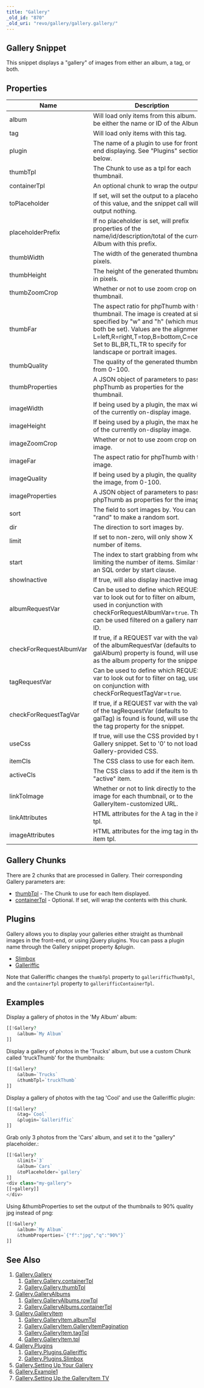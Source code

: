 ```yaml
---
title: "Gallery"
_old_id: "870"
_old_uri: "revo/gallery/gallery.gallery/"
---
```


## Gallery Snippet

This snippet displays a "gallery" of images from either an album, a tag, or both.

## Properties

| Name                    | Description                                                                                                                                                                                                                                                         | Default Value   |
| ----------------------- | ------------------------------------------------------------------------------------------------------------------------------------------------------------------------------------------------------------------------------------------------------------------- | --------------- |
| album                   | Will load only items from this album. Can be either the name or ID of the Album.                                                                                                                                                                                    |                 |
| tag                     | Will load only items with this tag.                                                                                                                                                                                                                                 |                 |
| plugin                  | The name of a plugin to use for front-end displaying. See "Plugins" section below.                                                                                                                                                                                  |                 |
| thumbTpl                | The Chunk to use as a tpl for each thumbnail.                                                                                                                                                                                                                       | galItemThumb    |
| containerTpl            | An optional chunk to wrap the output in.                                                                                                                                                                                                                            |                 |
| toPlaceholder           | If set, will set the output to a placeholder of this value, and the snippet call will output nothing.                                                                                                                                                               |                 |
| placeholderPrefix       | If no placeholder is set, will prefix properties of the name/id/description/total of the current Album with this prefix.                                                                                                                                            | gallery.        |
| thumbWidth              | The width of the generated thumbnail, in pixels.                                                                                                                                                                                                                    | 100             |
| thumbHeight             | The height of the generated thumbnail, in pixels.                                                                                                                                                                                                                   | 100             |
| thumbZoomCrop           | Whether or not to use zoom crop on the thumbnail.                                                                                                                                                                                                                   | 1               |
| thumbFar                | The aspect ratio for phpThumb with the thumbnail. The image is created at size specified by "w" and "h" (which must both be set). Values are the alignment: L=left,R=right,T=top,B=bottom,C=center. Set to BL,BR,TL,TR to specify for landscape or portrait images. | C               |
| thumbQuality            | The quality of the generated thumbnail, from 0-100.                                                                                                                                                                                                                 | 90              |
| thumbProperties         | A JSON object of parameters to pass to phpThumb as properties for the thumbnail.                                                                                                                                                                                    |                 |
| imageWidth              | If being used by a plugin, the max width of the currently on-display image.                                                                                                                                                                                         | 500             |
| imageHeight             | If being used by a plugin, the max height of the currently on-display image.                                                                                                                                                                                        | 500             |
| imageZoomCrop           | Whether or not to use zoom crop on the image.                                                                                                                                                                                                                       |                 |
| imageFar                | The aspect ratio for phpThumb with the image.                                                                                                                                                                                                                       |                 |
| imageQuality            | If being used by a plugin, the quality of the image, from 0-100.                                                                                                                                                                                                    | 90              |
| imageProperties         | A JSON object of parameters to pass to phpThumb as properties for the image.                                                                                                                                                                                        |                 |
| sort                    | The field to sort images by. You can use "rand" to make a random sort.                                                                                                                                                                                              | rank            |
| dir                     | The direction to sort images by.                                                                                                                                                                                                                                    | ASC             |
| limit                   | If set to non-zero, will only show X number of items.                                                                                                                                                                                                               | 0               |
| start                   | The index to start grabbing from when limiting the number of items. Similar to an SQL order by start clause.                                                                                                                                                        | 0               |
| showInactive            | If true, will also display inactive images.                                                                                                                                                                                                                         | false           |
| albumRequestVar         | Can be used to define which REQUEST var to look out for to filter on album, used in conjunction with checkForRequestAlbumVar=`true`. This can be used filtered on a gallery name or ID.                                                                             | galAlbum        |
| checkForRequestAlbumVar | If true, if a REQUEST var with the value of the albumRequestVar (defaults to galAlbum) property is found, will use that as the album property for the snippet.                                                                                                      | false           |
| tagRequestVar           | Can be used to define which REQUEST var to look out for to filter on tag, used on conjunction with checkForRequestTagVar=`true`.                                                                                                                                    | galTag          |
| checkForRequestTagVar   | If true, if a REQUEST var with the value of the tagRequestVar (defaults to galTag) is found is found, will use that as the tag property for the snippet.                                                                                                            | false           |
| useCss                  | If true, will use the CSS provided by the Gallery snippet. Set to '0' to not load any Gallery-provided CSS.                                                                                                                                                         | 1 (true)        |
| itemCls                 | The CSS class to use for each item.                                                                                                                                                                                                                                 | gal-item        |
| activeCls               | The CSS class to add if the item is the "active" item.                                                                                                                                                                                                              | gal-item-active |
| linkToImage             | Whether or not to link directly to the image for each thumbnail, or to the GalleryItem-customized URL.                                                                                                                                                              | 0               |
| linkAttributes          | HTML attributes for the A tag in the item tpl.                                                                                                                                                                                                                      |                 |
| imageAttributes         | HTML attributes for the img tag in the item tpl.                                                                                                                                                                                                                    |                 |

## Gallery Chunks

There are 2 chunks that are processed in Gallery. Their corresponding Gallery parameters are:

- [thumbTpl](extras/gallery/gallery/thumbtpl "Gallery.Gallery.thumbTpl") - The Chunk to use for each Item displayed.
- [containerTpl](extras/gallery/gallery/containertpl "Gallery.Gallery.containerTpl") - Optional. If set, will wrap the contents with this chunk.

## Plugins

Gallery allows you to display your galleries either straight as thumbnail images in the front-end, or using jQuery plugins. You can pass a plugin name through the Gallery snippet property &plugin.

- [Slimbox](extras/gallery/gallery.plugins/slimbox "Gallery.Plugins.Slimbox")
- [Galleriffic](extras/gallery/gallery.plugins/galleriffic "Gallery.Plugins.Galleriffic")

Note that Galleriffic changes the `thumbTpl` property to `gallerifficThumbTpl`, and the `containerTpl` property to `gallerifficContainerTpl`.

## Examples

Display a gallery of photos in the 'My Album' album:

``` php
[[!Gallery?
    &album=`My Album`
]]
```

Display a gallery of photos in the 'Trucks' album, but use a custom Chunk called 'truckThumb' for the thumbnails:

``` php
[[!Gallery?
    &album=`Trucks`
    &thumbTpl=`truckThumb`
]]
```

Display a gallery of photos with the tag 'Cool' and use the Galleriffic plugin:

``` php
[[!Gallery?
    &tag=`Cool`
    &plugin=`Galleriffic`
]]
```

Grab only 3 photos from the 'Cars' album, and set it to the "gallery" placeholder.:

``` php
[[!Gallery?
    &limit=`3`
    &album=`Cars`
    &toPlaceholder=`gallery`
]]
<div class="my-gallery">
[[+gallery]]
</div>
```

Using &thumbProperties to set the output of the thumbnails to 90% quality jpg instead of png:

``` php
[[!Gallery?
    &album=`My Album`
    &thumbProperties=`{"f":"jpg","q":"90%"}`
]]
```

## See Also

1. [Gallery.Gallery](extras/gallery/gallery/index)
    1. [Gallery.Gallery.containerTpl](extras/gallery/gallery/containertpl)
    2. [Gallery.Gallery.thumbTpl](extras/gallery/gallery/thumbtpl)
2. [Gallery.GalleryAlbums](extras/gallery/gallery.galleryalbums)
    1. [Gallery.GalleryAlbums.rowTpl](extras/gallery/gallery.galleryalbums/rowtpl)
    2. [Gallery.GalleryAlbums.containerTpl](extras/gallery/gallery.galleryalbums/containertpl)
3. [Gallery.GalleryItem](extras/gallery/gallery.galleryitem)
    1. [Gallery.GalleryItem.albumTpl](extras/gallery/gallery.galleryitem/albumtpl)
    2. [Gallery.GalleryItem.GalleryItemPagination](extras/gallery/gallery.galleryitem/galleryitempagination)
    3. [Gallery.GalleryItem.tagTpl](extras/gallery/gallery.galleryitem/tagtpl)
    4. [Gallery.GalleryItem.tpl](extras/gallery/gallery.galleryitem/tpl)
4. [Gallery.Plugins](extras/gallery/gallery.plugins)
    1. [Gallery.Plugins.Galleriffic](extras/gallery/gallery.plugins/galleriffic)
    2. [Gallery.Plugins.Slimbox](extras/gallery/gallery.plugins/slimbox)
5. [Gallery.Setting Up Your Gallery](extras/gallery/gallery.setting-up-your-gallery)
6. [Gallery.Example1](extras/gallery/gallery.example1)
7. [Gallery.Setting Up the GalleryItem TV](extras/gallery/gallery.setting-up-the-galleryitem-tv)
